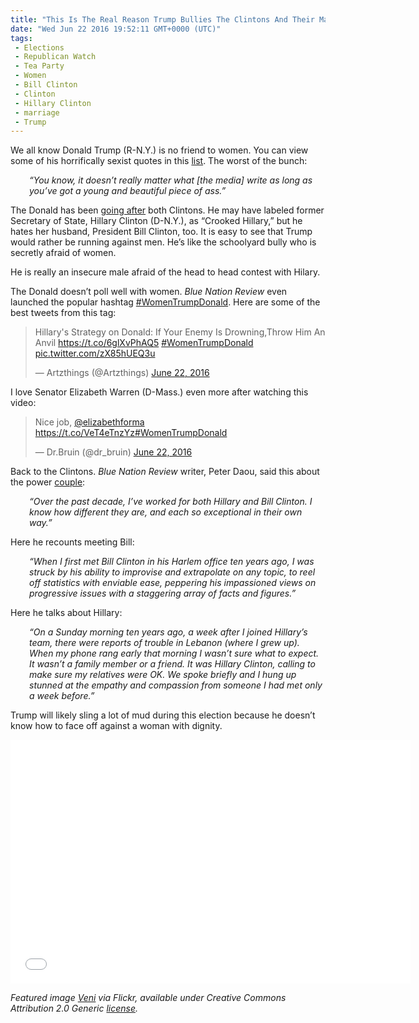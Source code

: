 ```yaml
---
title: "This Is The Real Reason Trump Bullies The Clintons And Their Marriage (VIDEO)"
date: "Wed Jun 22 2016 19:52:11 GMT+0000 (UTC)"
tags: 
 - Elections
 - Republican Watch
 - Tea Party
 - Women
 - Bill Clinton
 - Clinton
 - Hillary Clinton
 - marriage
 - Trump
---
```

<p><!-- Quick Adsense WordPress Plugin: http://quicksense.net/ --></p><p>We all know Donald Trump (R-N.Y.) is no friend to women. You can view some of his horrifically sexist quotes in this <a href="http://www.liberalamerica.org/2015/08/20/10-quotes-that-show-exactly-what-donald-trump-thinks-about-women/">list</a>. The worst of the bunch:</p><p style="padding-left: 30px;"><em>&#x201C;You know, it doesn&#x2019;t really matter what [the media] write as long as you&#x2019;ve got a young and beautiful piece of ass.&#x201D;</em></p><p>The Donald has been <a href="http://bluenationreview.com/i-know-exactly-why-donald-trump-is-assaulting-the-clinton-marriage/" onclick="__gaTracker(&apos;send&apos;, &apos;event&apos;, &apos;outbound-article&apos;, &apos;http://bluenationreview.com/i-know-exactly-why-donald-trump-is-assaulting-the-clinton-marriage/&apos;, &apos;going after&apos;);" target="_blank">going after</a>&#xA0;both Clintons. He may have labeled former Secretary of State, Hillary Clinton (D-N.Y.), as &#x201C;Crooked Hillary,&#x201D; but he hates her husband, President Bill Clinton, too. It is easy to see that Trump would rather be running against men. He&#x2019;s like the schoolyard bully who is secretly afraid of women.</p><p>He is really an insecure male afraid of the head to head contest with Hilary.</p><p>The Donald doesn&#x2019;t poll well with women. <em>Blue Nation Review</em> even launched the popular hashtag <a href="https://twitter.com/search?q=%23WomenTrumpDonald&amp;src=tyah" onclick="__gaTracker(&apos;send&apos;, &apos;event&apos;, &apos;outbound-article&apos;, &apos;https://twitter.com/search?q=%23WomenTrumpDonald&amp;src=tyah&apos;, &apos;#WomenTrumpDonald&apos;);" target="_blank">#WomenTrumpDonald</a>. Here are some of the best tweets from this tag:</p><blockquote class="twitter-tweet" data-width="500"><p lang="en" dir="ltr">Hillary&apos;s Strategy on Donald: If Your Enemy Is Drowning,Throw Him An Anvil <a href="https://t.co/6glXvPhAQ5" onclick="__gaTracker(&apos;send&apos;, &apos;event&apos;, &apos;outbound-article&apos;, &apos;https://t.co/6glXvPhAQ5&apos;, &apos;https://t.co/6glXvPhAQ5&apos;);">https://t.co/6glXvPhAQ5</a> <a href="https://twitter.com/hashtag/WomenTrumpDonald?src=hash" onclick="__gaTracker(&apos;send&apos;, &apos;event&apos;, &apos;outbound-article&apos;, &apos;https://twitter.com/hashtag/WomenTrumpDonald?src=hash&apos;, &apos;#WomenTrumpDonald&apos;);">#WomenTrumpDonald</a> <a href="https://t.co/zX85hUEQ3u" onclick="__gaTracker(&apos;send&apos;, &apos;event&apos;, &apos;outbound-article&apos;, &apos;https://t.co/zX85hUEQ3u&apos;, &apos;pic.twitter.com/zX85hUEQ3u&apos;);">pic.twitter.com/zX85hUEQ3u</a></p>
<p>&#x2014; Artzthings (@Artzthings) <a href="https://twitter.com/Artzthings/status/745628200596803585" onclick="__gaTracker(&apos;send&apos;, &apos;event&apos;, &apos;outbound-article&apos;, &apos;https://twitter.com/Artzthings/status/745628200596803585&apos;, &apos;June 22, 2016&apos;);">June 22, 2016</a></p></blockquote><p><script async src="//platform.twitter.com/widgets.js" charset="utf-8"></script></p><p>I love Senator Elizabeth Warren (D-Mass.) even more after watching this video:</p><blockquote class="twitter-tweet" data-width="500"><p lang="en" dir="ltr">Nice job, <a href="https://twitter.com/elizabethforma" onclick="__gaTracker(&apos;send&apos;, &apos;event&apos;, &apos;outbound-article&apos;, &apos;https://twitter.com/elizabethforma&apos;, &apos;@elizabethforma&apos;);">@elizabethforma</a> <a href="https://t.co/VeT4eTnzYz" onclick="__gaTracker(&apos;send&apos;, &apos;event&apos;, &apos;outbound-article&apos;, &apos;https://t.co/VeT4eTnzYz&apos;, &apos;https://t.co/VeT4eTnzYz&apos;);">https://t.co/VeT4eTnzYz</a><a href="https://twitter.com/hashtag/WomenTrumpDonald?src=hash" onclick="__gaTracker(&apos;send&apos;, &apos;event&apos;, &apos;outbound-article&apos;, &apos;https://twitter.com/hashtag/WomenTrumpDonald?src=hash&apos;, &apos;#WomenTrumpDonald&apos;);">#WomenTrumpDonald</a></p>
<p>&#x2014; Dr.Bruin (@dr_bruin) <a href="https://twitter.com/dr_bruin/status/745489507659587584" onclick="__gaTracker(&apos;send&apos;, &apos;event&apos;, &apos;outbound-article&apos;, &apos;https://twitter.com/dr_bruin/status/745489507659587584&apos;, &apos;June 22, 2016&apos;);">June 22, 2016</a></p></blockquote><p><script async src="//platform.twitter.com/widgets.js" charset="utf-8"></script></p><p>Back to the Clintons. <em>Blue Nation Review</em> writer, Peter Daou, said this about the power <a href="http://bluenationreview.com/i-know-exactly-why-donald-trump-is-assaulting-the-clinton-marriage/" onclick="__gaTracker(&apos;send&apos;, &apos;event&apos;, &apos;outbound-article&apos;, &apos;http://bluenationreview.com/i-know-exactly-why-donald-trump-is-assaulting-the-clinton-marriage/&apos;, &apos;couple&apos;);" target="_blank">couple</a>:</p><p style="padding-left: 30px;"><em>&#x201C;Over the past decade, I&#x2019;ve worked for both Hillary and Bill Clinton.&#xA0;I know how different they are, and each so exceptional&#xA0;in their own way.&#x201D;</em></p><p>Here he recounts meeting Bill:</p><p style="padding-left: 30px;"><em>&#x201C;When I first met Bill Clinton in his Harlem office ten years ago, I was struck by his ability to improvise and extrapolate on any topic, to reel off statistics with enviable&#xA0;ease, peppering his impassioned views on progressive issues&#xA0;with a staggering array&#xA0;of facts and figures.&#x201D;</em></p><p><!-- Quick Adsense WordPress Plugin: http://quicksense.net/ --></p><p>Here he talks about Hillary:</p><p style="padding-left: 30px;"><em>&#x201C;On a Sunday morning ten years ago, a week after I joined Hillary&#x2019;s team, there were&#xA0;reports of trouble in Lebanon (where I grew up). When my&#xA0;phone rang early that morning I wasn&#x2019;t sure what to expect. It wasn&#x2019;t&#xA0;a family member or&#xA0;a friend. It was Hillary Clinton, calling to make sure my relatives were OK.&#xA0;We spoke briefly and I hung up stunned at the empathy and c</em><em>ompassion from someone I had met only a week before.&#x201D;</em></p><p>Trump will likely sling a lot of mud during this election because he doesn&#x2019;t know how to face off against a woman with dignity.</p><p><span class="embed-youtube" style="text-align:center; display: block;"><iframe class="youtube-player" type="text/html" width="640" height="390" src="//www.youtube.com/embed/5u6_87Aul5M?version=3&amp;rel=1&amp;fs=1&amp;autohide=2&amp;showsearch=0&amp;showinfo=1&amp;iv_load_policy=1&amp;wmode=transparent" allowfullscreen="true" style="border:0;"></iframe></span></p><p><em>Featured image <a href="https://www.flickr.com/photos/veni/3114496628/in/photolist-5KdBkJ-51xn4V-6nXZAy-cwc3cJ-cwc3D3-4tULuh-8DzimU-8DzhUQ-aYWXvD-4uN8ey-8DwbJD-JaeKqH-rEk9zV-cnbEZE-GfAZSy-4TrzPg-4uQd5j-8DwcGX-eRGaht-HWLb3L-qvtqW-hDCf4n-8a54Er-JaeTxz-8a8jsL-8a8hPm-8Dwdd6-3nVTm-3Sf7Tz-gJTiXK-3Ts3r9-4rHwiH-dZJKo8-cwc3kd-dSMwei-dmSPJn-gJUa8M-4sgSLV-eNMKU-diF63U-nTyJDa-5SSZrD-6uFibB-4PtnML-dmo5mJ-3SfbLi-4oPGzP-gJTftu-gJTfaJ-4oUeUk" onclick="__gaTracker(&apos;send&apos;, &apos;event&apos;, &apos;outbound-article&apos;, &apos;https://www.flickr.com/photos/veni/3114496628/in/photolist-5KdBkJ-51xn4V-6nXZAy-cwc3cJ-cwc3D3-4tULuh-8DzimU-8DzhUQ-aYWXvD-4uN8ey-8DwbJD-JaeKqH-rEk9zV-cnbEZE-GfAZSy-4TrzPg-4uQd5j-8DwcGX-eRGaht-HWLb3L-qvtqW-hDCf4n-8a54Er-JaeTxz-8a8jsL-8a8hPm-8Dwdd6-3nVTm-3Sf7Tz-gJTiXK-3Ts3r9-4rHwiH-dZJKo8-cwc3kd-dSMwei-dmSPJn-gJUa8M-4sgSLV-eNMKU-diF63U-nTyJDa-5SSZrD-6uFibB-4PtnML-dmo5mJ-3SfbLi-4oPGzP-gJTftu-gJTfaJ-4oUeUk&apos;, &apos;Veni&apos;);" target="_blank">Veni</a> via Flickr, available under Creative Commons Attribution 2.0 Generic <a href="https://creativecommons.org/licenses/by/2.0/" onclick="__gaTracker(&apos;send&apos;, &apos;event&apos;, &apos;outbound-article&apos;, &apos;https://creativecommons.org/licenses/by/2.0/&apos;, &apos;license&apos;);" target="_blank">license</a>.</em></p><div style="font-size:0px;height:0px;line-height:0px;margin:0;padding:0;clear:both"></div>